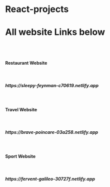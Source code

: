 # React-projects
<h1>All website Links below</h1><br>
<br>
<h4>Restaurant Website </h4><br>
<h5> https://sleepy-feynman-c70619.netlify.app </h5><br>

<h4>Travel Website </h4><br>
<h5> https://brave-poincare-03a258.netlify.app </h5><br>

<h4>Sport Website </h4><br>
<h5> https://fervent-galileo-30727f.netlify.app </h5><br>
